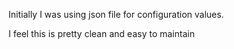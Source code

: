 Initially I was using json file for configuration values. 

I feel this is pretty clean and easy to maintain 
